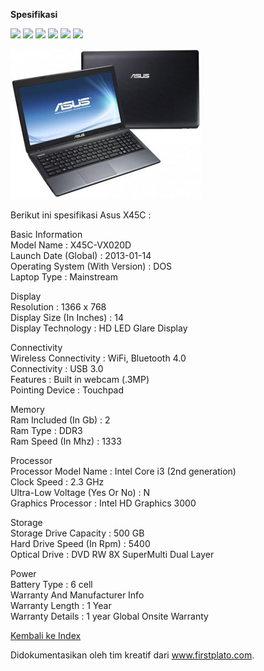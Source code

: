 **Spesifikasi**

![](https://img.shields.io/badge/lab-firstplato.com-orange) ![](https://img.shields.io/badge/x45c-mod-blue?logo=asus) ![](https://img.shields.io/badge/ubuntu%20LTS-mod-blue?logo=ubuntu) ![](https://img.shields.io/badge/windows%2011-mod-blue?logo=windows) ![](https://img.shields.io/badge/macOS%20Catalina-mod-blue?logo=apple) ![](https://img.shields.io/badge/old%20laptop-mod-blueviolet?logo=github)

![](https://raw.githubusercontent.com/FIRSTPLATO/x45c/main/docs/img/asus.png)
  
Berikut ini spesifikasi Asus X45C :

Basic Information  
Model Name	:	X45C-VX020D  
Launch Date (Global)	:	2013-01-14  
Operating System (With Version)	:	DOS  
Laptop Type	:	Mainstream  
  
Display  
Resolution	:	1366 x 768  
Display Size (In Inches)	:	14  
Display Technology	:	HD LED Glare Display  
  
Connectivity  
Wireless Connectivity	:	WiFi, Bluetooth 4.0  
Connectivity	:	USB 3.0  
Features	:	Built in webcam (.3MP)  
Pointing Device	:	Touchpad  
  
Memory  
Ram Included (In Gb)	:	2  
Ram Type	:	DDR3  
Ram Speed (In Mhz)	:	1333  
  
Processor  
Processor Model Name	:	Intel Core i3 (2nd generation)  
Clock Speed	:	2.3 GHz  
Ultra-Low Voltage (Yes Or No)	:	N  
Graphics Processor	:	Intel HD Graphics 3000  
  
Storage  
Storage Drive Capacity	:	500 GB  
Hard Drive Speed (In Rpm)	:	5400  
Optical Drive	:	DVD RW 8X SuperMulti Dual Layer  
  
Power  
Battery Type	:	6 cell  
Warranty And Manufacturer Info  
Warranty Length	:	1 Year  
Warranty Details	:	1 year Global Onsite Warranty  

[Kembali ke Index](https://github.com/FIRSTPLATO/x45c/blob/main/docs/index.md)
  
Didokumentasikan oleh tim kreatif dari www.firstplato.com.
